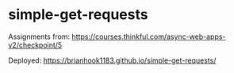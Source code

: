 # simple-get-requests
Assignments from: https://courses.thinkful.com/async-web-apps-v2/checkpoint/5

Deployed: https://brianhook1183.github.io/simple-get-requests/
